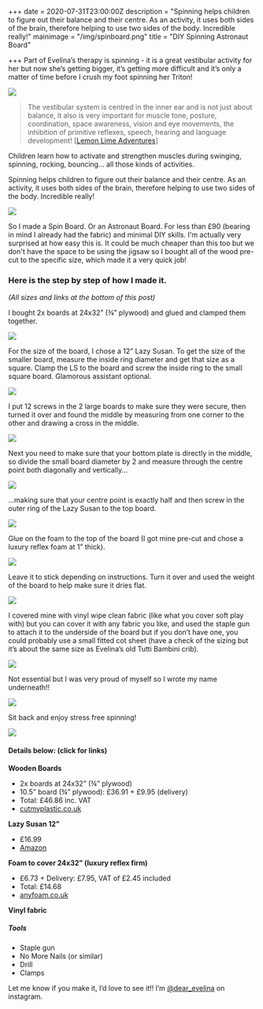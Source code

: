 +++
date = 2020-07-31T23:00:00Z
description = "Spinning helps children to figure out their balance and their centre. As an activity, it uses both sides of the brain, therefore helping to use two sides of the body. Incredible really!"
mainimage = "/img/spinboard.png"
title = "DIY Spinning Astronaut Board"

+++
Part of Evelina’s therapy is spinning - it is a great vestibular activity for her but now she’s getting bigger, it’s getting more difficult and it’s only a matter of time before I crush my foot spinning her Triton!

![](/img/screen-shot-2020-08-02-at-19-08-11.png)

> The vestibular system is centred in the inner ear and is not just about balance, it also is very important for muscle tone, posture, coordination, space awareness, vision and eye movements, the inhibition of primitive reflexes, speech, hearing and language development! \[[Lemon Lime Adventures](https://lemonlimeadventures.com/promote-healthy-vestibular-processing-in-infants/)\]

Children learn how to activate and strengthen muscles during swinging, spinning, rocking, bouncing… all those kinds of activities.

Spinning helps children to figure out their balance and their centre. As an activity, it uses both sides of the brain, therefore helping to use two sides of the body. Incredible really!

![](/img/74fb1a06-1bd1-415c-8e1a-b60140b6b825.JPG)

So I made a Spin Board. Or an Astronaut Board. For less than £90 (bearing in mind I already had the fabric) and minimal DIY skills. I'm actually very surprised at how easy this is. It could be much cheaper than this too but we don't have the space to be using the jigsaw so I bought all of the wood pre-cut to the specific size, which made it a very quick job!

### Here is the step by step of how I made it.

_(All sizes and links at the bottom of this post)_

I bought 2x boards at 24x32” (¾” plywood) and glued and clamped them together.

![](/img/screen-shot-2020-08-02-at-19-18-29.png)

For the size of the board, I chose a 12” Lazy Susan. To get the size of the smaller board, measure the inside ring diameter and get that size as a square. Clamp the LS to the board and screw the inside ring to the small square board. Glamorous assistant optional.

![](/img/img_4556.JPG)

I put 12 screws in the 2 large boards to make sure they were secure, then turned it over and found the middle by measuring from one corner to the other and drawing a cross in the middle.

![](/img/img_4510.JPG)

Next you need to make sure that your bottom plate is directly in the middle, so divide the small board diameter by 2 and measure through the centre point both diagonally and vertically...

![](/img/img_8871.JPG)

...making sure that your centre point is exactly half and then screw in the outer ring of the Lazy Susan to the top board.

![](/img/img_5705.JPG)

Glue on the foam to the top of the board (I got mine pre-cut and chose a luxury reflex foam at 1” thick). 

![](/img/screen-shot-2020-08-02-at-18-58-45.png)

Leave it to stick depending on instructions. Turn it over and used the weight of the board to help make sure it dries flat.

![](/img/screen-shot-2020-08-02-at-18-58-57.png)

I covered mine with vinyl wipe clean fabric (like what you cover soft play with) but you can cover it with any fabric you like, and used the staple gun to attach it to the underside of the board but if you don’t have one, you could probably use a small fitted cot sheet (have a check of the sizing but it’s about the same size as Evelina’s old Tutti Bambini crib).

![](/img/screen-shot-2020-08-02-at-18-59-10.png)

Not essential but I was very proud of myself so I wrote my name underneath!!

![](/img/img_6819.JPG)

Sit back and enjoy stress free spinning!

![](/img/screen-shot-2020-08-02-at-19-04-55.png)

#### Details below: (click for links)

__Wooden Boards__
* 2x boards at 24x32” (¾” plywood)
* 10.5” board (¾” plywood): £36.91 + £9.95 (delivery)
* Total: £46.86 inc. VAT
* [cutmyplastic.co.uk](https://www.cutmyplastic.co.uk/wood-sheets/ply/softwood/18mm/H610-W813/ "https://www.cutmyplastic.co.uk/wood-sheets/ply/softwood/18mm/H610-W813/")

__Lazy Susan 12”__
* £16.99
* [Amazon](https://www.amazon.co.uk/gp/product/B00TQT9UCK/ref=crt_ewc_title_dp_1?ie=UTF8&smid=A1GHPIEN6Z32NM&th=1 "https://www.amazon.co.uk/gp/product/B00TQT9UCK/ref=crt_ewc_title_dp_1?ie=UTF8&smid=A1GHPIEN6Z32NM&th=1")

__Foam to cover 24x32” (luxury reflex firm)__
* £6.73 + Delivery: £7.95, VAT of £2.45 included
* Total: £14.68
* [anyfoam.co.uk](https://www.anyfoam.co.uk/quote.php?product=rectangle&chosen=rectangle&variable=53&calc=768&thickness=1&len=32&width=24&unit=in "https://www.anyfoam.co.uk/quote.php?product=rectangle&chosen=rectangle&variable=53&calc=768&thickness=1&len=32&width=24&unit=in")

__Vinyl fabric__

##### Tools
* Staple gun
* No More Nails (or similar)
* Drill
* Clamps

Let me know if you make it, I’d love to see it!! I’m [@dear_evelina](www.instagram.com/dear_evelina) on instagram.
